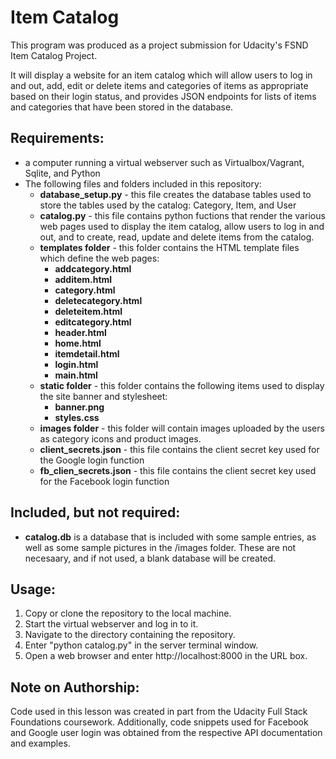# Item Catalog
This program was produced as a project submission for Udacity's FSND Item Catalog Project.

It will display a website for an item catalog which will allow users to log in and out, add, edit or delete items and categories of items as appropriate based on their login status, and provides JSON endpoints for lists of items and categories that have been stored in the database.

## Requirements:
- a computer running a virtual webserver such as Virtualbox/Vagrant, Sqlite, and Python
- The following files and folders included in this repository:
  - **database_setup.py** - this file creates the database tables used to store the tables used by the catalog: Category, Item, and User
  - **catalog.py** - this file contains python fuctions that render the various web pages used to display the item catalog, allow users to log in and out, and to create, read, update and delete items from the catalog.
  - **templates folder** - this folder contains the HTML template files which define the web pages:
  	- **addcategory.html**
  	- **additem.html**
  	- **category.html**
  	- **deletecategory.html**
  	- **deleteitem.html**
  	- **editcategory.html**
  	- **header.html**
  	- **home.html**
  	- **itemdetail.html**
  	- **login.html**
  	- **main.html**
  - **static folder** - this folder contains the following items used to display the site banner and stylesheet:
  	- **banner.png**
  	- **styles.css**
  - **images folder** - this folder will contain images uploaded by the users as category icons and product images.
  - **client_secrets.json** - this file contains the client secret key used for the Google login function
  - **fb_clien_secrets.json** - this file contains the client secret key used for the Facebook login function

## Included, but not required:
- **catalog.db** is a database that is included with some sample entries, as well as some sample pictures in the /images folder.  These are not necesaary, and if not used, a blank database will be created.

## Usage:
1.  Copy or clone the repository to the local machine.
2.  Start the virtual webserver and log in to it.
3.  Navigate to the directory containing the repository.
4.  Enter "python catalog.py" in the server terminal window.
5.  Open a web browser and enter http://localhost:8000 in the URL box.

## Note on Authorship:
Code used in this lesson was created in part from the Udacity Full Stack Foundations coursework.  Additionally, code snippets used for Facebook and Google user login was obtained from the respective API documentation and examples.
